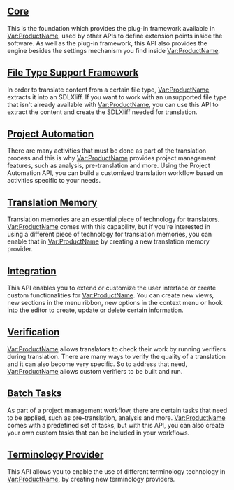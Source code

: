## [Core](core/overview.md)
This is the foundation which provides the plug-in framework available in <Var:ProductName>, used by other APIs to define extension points inside the software. As well as the plug-in framework, this API also provides the engine besides the settings mechanism you find inside <Var:ProductName>.

## [File Type Support Framework](filetypesupport/overview.md)
In order to translate content from a certain file type, <Var:ProductName> extracts it into an SDLXliff. If you want to work with an unsupported file type that isn't already available with <Var:ProductName>, you can use this API to extract the content and create the SDLXliff needed for translation.

## [Project Automation](projectautomation/overview.md)
There are many activities that must be done as part of the translation process and this is why <Var:ProductName> provides project management features, such as analysis, pre-translation and more. Using the Project Automation API, you can build a customized translation workflow based on activities specific to your needs.

## [Translation Memory](translationmemory/overview.md)
Translation memories are an essential piece of technology for translators. <Var:ProductName> comes with this capability, but if you're interested in using a different piece of technology for translation memories, you can enable that in <Var:ProductName> by creating a new translation memory provider.

## [Integration](integration/overview.md)
This API enables you to extend or customize the user interface or create custom functionalities for <Var:ProductName>. You can create new views, new sections in the menu ribbon, new options in the context menu or hook into the editor to create, update or delete certain information.

## [Verification](verification/overview.md)
<Var:ProductName> allows translators to check their work by running verifiers during translation. There are many ways to verify the quality of a translation and it can also become very specific. So to address that need, <Var:ProductName> allows custom verifiers to be built and run.

## [Batch Tasks](batchtasks/overview.md)
As part of a project management workflow, there are certain tasks that need to be applied, such as pre-translation, analysis and more. <Var:ProductName> comes with a predefined set of tasks, but with this API, you can also create your own custom tasks that can be included in your workflows.

## [Terminology Provider](terminology/overview.md)
This API allows you to enable the use of different terminology technology in <Var:ProductName>, by creating new terminology providers.

